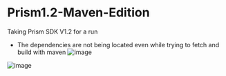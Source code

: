 # Prism1.2-Maven-Edition
Taking Prism SDK V1.2 for a run

- The dependencies are not being located even while trying to fetch and build with maven
![image](https://user-images.githubusercontent.com/13464651/139558803-af435aaf-7fd3-44f7-93d2-fc06fb995e41.png)

![image](https://user-images.githubusercontent.com/13464651/139559106-7fe30f2d-eebd-48a2-ada7-d0b917f5c3f2.png)

